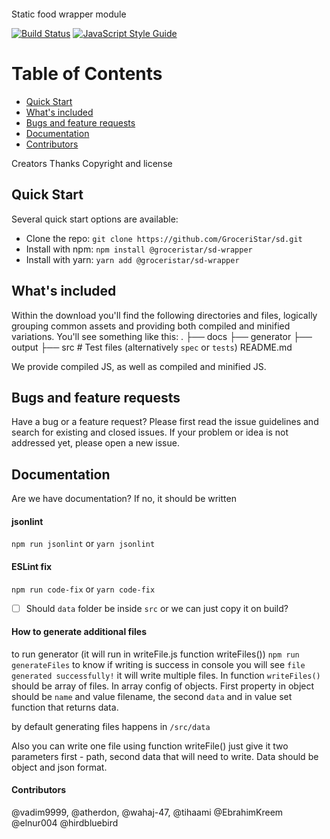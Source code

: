 <p align="center"><img src="https://avatars2.githubusercontent.com/u/36658223?s=200&v=4" alt=""/></p>
<p>Static food wrapper module</p>

[![Build Status](https://travis-ci.org/GroceriStar/sd.svg?branch=master)](https://travis-ci.org/GroceriStar/sd) [![JavaScript Style Guide](https://img.shields.io/badge/code_style-standard-brightgreen.svg)](https://standardjs.com)

Table of Contents
=================

 * [Quick Start](#additional-information)
 * [What's included](#installation)
 * [Bugs and feature requests](#code-example)
 * [Documentation](#tests)
 * [Contributors](#contributors)


 Creators
 Thanks
 Copyright and license

## Quick Start
Several quick start options are available:
* Clone the repo: `git clone https://github.com/GroceriStar/sd.git`
* Install with npm: `npm install @groceristar/sd-wrapper`
* Install with yarn: `yarn add @groceristar/sd-wrapper`

## What's included
Within the download you'll find the following directories and files, logically grouping common assets and providing both compiled and minified variations. You'll see something like this:
.
├── docs
├── generator
├── output
├── src                  # Test files (alternatively `spec` or `tests`)
README.md

We provide compiled JS, as well as compiled and minified JS.

## Bugs and feature requests

Have a bug or a feature request? Please first read the issue guidelines and search for existing and closed issues. If your problem or idea is not addressed yet, please open a new issue.

## Documentation
Are we have documentation? If no, it should be written



#### jsonlint
`npm run jsonlint` or `yarn jsonlint`

#### ESLint fix
`npm run code-fix` or `yarn code-fix`
- [ ] Should `data` folder be inside `src` or we can just copy it on build?

#### How to generate additional files
to run generator (it will run in writeFile.js function writeFiles()) `npm run generateFiles` to know if writing is success in console you will see
`file generated successfully!` it will write multiple files.
In function `writeFiles()` should be array of files. In array config of objects. First property in object should be `name` and value filename, the second `data` and in value set function that returns data.

by default generating files happens in `/src/data`

Also you can write one file using function writeFile() just give it two parameters first -  path, second data that will need to write. Data should be object and json format.

#### Contributors
@vadim9999, @atherdon, @wahaj-47, @tihaami @EbrahimKreem @elnur004 @hirdbluebird
